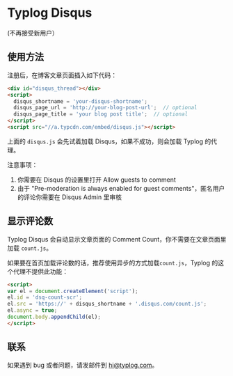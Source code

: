 # Typlog Disqus

(不再接受新用户）

## 使用方法

注册后，在博客文章页面插入如下代码：

```html
<div id="disqus_thread"></div>
<script>
  disqus_shortname = 'your-disqus-shortname';
  disqus_page_url = 'http://your-blog-post-url';  // optional
  disqus_page_title = 'your blog post title';  // optional
</script>
<script src="//a.typcdn.com/embed/disqus.js"></script>
```

上面的 `disqus.js` 会先试着加载 Disqus，如果不成功，则会加载 Typlog 的代理。

注意事项：

1. 你需要在 Disqus 的设置里打开 Allow guests to comment
2. 由于 "Pre-moderation is always enabled for guest comments"，匿名用户的评论你需要在 Disqus Admin 里审核

## 显示评论数

Typlog Disqus 会自动显示文章页面的 Comment Count，你不需要在文章页面里加载 `count.js`。

如果要在首页加载评论数的话，推荐使用异步的方式加载`count.js`，Typlog 的这个代理不提供此功能：

```html
<script>
var el = document.createElement('script');
el.id = 'dsq-count-scr';
el.src = 'https://' + disqus_shortname + '.disqus.com/count.js';
el.async = true;
document.body.appendChild(el);
</script>
```

## 联系

如果遇到 bug 或者问题，请发邮件到 <hi@typlog.com>。
